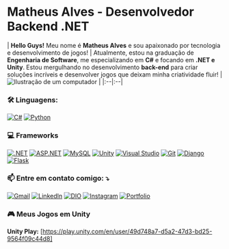 # Matheus Alves - Desenvolvedor Backend .NET

| **Hello Guys!** Meu nome é **Matheus Alves** e sou apaixonado por tecnologia e desenvolvimento de jogos! |
Atualmente, estou na graduação de **Engenharia de Software**, me especializando em **C#** e focando em **.NET e Unity**. Estou mergulhando no desenvolvimento **back-end** para criar soluções incríveis e desenvolver jogos que deixam minha criatividade fluir! | ![Ilustração de um computador](https://raw.githubusercontent.com/MicaelliMedeiros/micaellimedeiros/master/image/computer-illustration.png) |
|:--|:--|

### 🛠️ Linguagens:
[![C#](https://img.shields.io/badge/-C%23-239120?style=flat-square&logo=c-sharp&logoColor=white)](https://learn.microsoft.com/pt-br/dotnet/csharp/)
[![Python](https://img.shields.io/badge/-Python-3776AB?style=flat-square&logo=python&logoColor=white)](https://www.python.org/)


### 💻 Frameworks

[![.NET](https://img.shields.io/badge/-.NET-512BD4?style=flat-square&logo=.net&logoColor=white)](https://dotnet.microsoft.com/)
[![ASP.NET](https://img.shields.io/badge/-ASP.NET-512BD4?style=flat-square&logo=dotnet&logoColor=white)](https://dotnet.microsoft.com/apps/aspnet)
[![MySQL](https://img.shields.io/badge/-MySQL-4479A1?style=flat-square&logo=mysql&logoColor=white)](https://www.mysql.com/)
[![Unity](https://img.shields.io/badge/-Unity-000000?style=flat-square&logo=unity&logoColor=white)](https://unity.com/)
[![Visual Studio](https://img.shields.io/badge/-Visual%20Studio-5C2D91?style=flat-square&logo=visual-studio&logoColor=white)](https://visualstudio.microsoft.com/)
[![Git](https://img.shields.io/badge/-Git-F05032?style=flat-square&logo=git&logoColor=white)](https://git-scm.com/)
[![Django](https://img.shields.io/badge/-Django-092E20?style=flat-square&logo=django&logoColor=white)](https://www.djangoproject.com/)
[![Flask](https://img.shields.io/badge/-Flask-000000?style=flat-square&logo=flask&logoColor=white)](https://flask.palletsprojects.com/)


### 📫 Entre em contato comigo: ⤵️
[![Gmail](https://img.shields.io/badge/-Gmail-FF0000?style=flat-square&labelColor=FF0000&logo=gmail&logoColor=white)](mailto:teoalves.contact@gmail.com)
[![LinkedIn](https://img.shields.io/badge/-Linkedin-0e76a8?style=flat-square&logo=Linkedin&logoColor=white)](https://www.linkedin.com/in/theusz/)
[![DIO](https://img.shields.io/badge/-DIO-00BFFF?style=flat-square&logo=appveyor&logoColor=white)](https://web.dio.me/users/theusz?tab=achievements)
[![Instagram](https://img.shields.io/badge/-Instagram-DF0174?style=flat-square&labelColor=DF0174&logo=instagram&logoColor=white)](LINK-DO-SEU-INSTAGRAM)
[![Portfolio](https://img.shields.io/badge/-Portfólio-000000?style=flat-square&logo=world&logoColor=white)](https://theuszon.pythonanywhere.com)



### 🎮 Meus Jogos em Unity
**Unity Play:** [https://play.unity.com/en/user/49d748a7-d5a2-47d3-bd25-9564f09c44d8]

